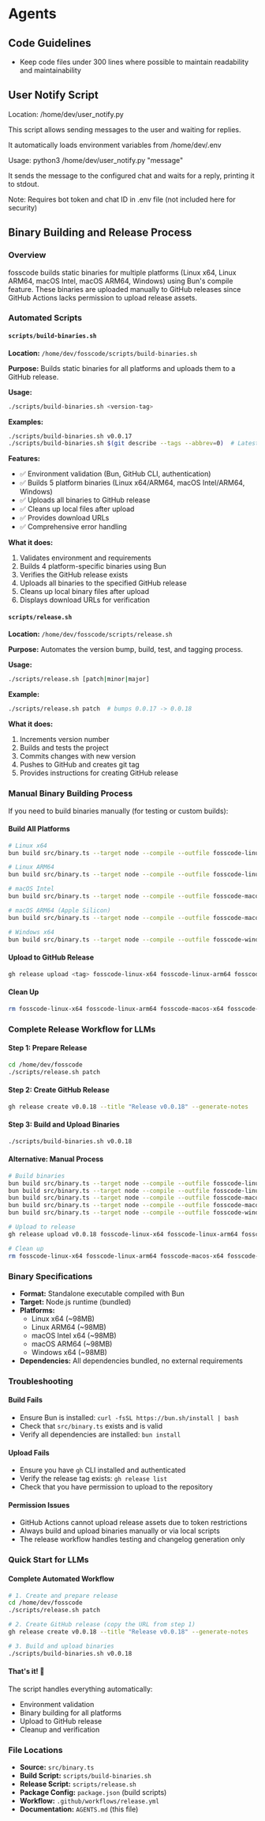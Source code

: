 # Agents

## Code Guidelines

- Keep code files under 300 lines where possible to maintain readability and maintainability

## User Notify Script

Location: /home/dev/user_notify.py

This script allows sending messages to the user and waiting for replies.

It automatically loads environment variables from /home/dev/.env

Usage: python3 /home/dev/user_notify.py "message"

It sends the message to the configured chat and waits for a reply, printing it to stdout.

Note: Requires bot token and chat ID in .env file (not included here for security)

## Binary Building and Release Process

### Overview

fosscode builds static binaries for multiple platforms (Linux x64, Linux ARM64, macOS Intel, macOS ARM64, Windows) using Bun's compile feature. These binaries are uploaded manually to GitHub releases since GitHub Actions lacks permission to upload release assets.

### Automated Scripts

#### `scripts/build-binaries.sh`

**Location:** `/home/dev/fosscode/scripts/build-binaries.sh`

**Purpose:** Builds static binaries for all platforms and uploads them to a GitHub release.

**Usage:**

```bash
./scripts/build-binaries.sh <version-tag>
```

**Examples:**

```bash
./scripts/build-binaries.sh v0.0.17
./scripts/build-binaries.sh $(git describe --tags --abbrev=0)  # Latest tag
```

**Features:**

- ✅ Environment validation (Bun, GitHub CLI, authentication)
- ✅ Builds 5 platform binaries (Linux x64/ARM64, macOS Intel/ARM64, Windows)
- ✅ Uploads all binaries to GitHub release
- ✅ Cleans up local files after upload
- ✅ Provides download URLs
- ✅ Comprehensive error handling

**What it does:**

1. Validates environment and requirements
2. Builds 4 platform-specific binaries using Bun
3. Verifies the GitHub release exists
4. Uploads all binaries to the specified GitHub release
5. Cleans up local binary files after upload
6. Displays download URLs for verification

#### `scripts/release.sh`

**Location:** `/home/dev/fosscode/scripts/release.sh`

**Purpose:** Automates the version bump, build, test, and tagging process.

**Usage:**

```bash
./scripts/release.sh [patch|minor|major]
```

**Example:**

```bash
./scripts/release.sh patch  # bumps 0.0.17 -> 0.0.18
```

**What it does:**

1. Increments version number
2. Builds and tests the project
3. Commits changes with new version
4. Pushes to GitHub and creates git tag
5. Provides instructions for creating GitHub release

### Manual Binary Building Process

If you need to build binaries manually (for testing or custom builds):

#### Build All Platforms

```bash
# Linux x64
bun build src/binary.ts --target node --compile --outfile fosscode-linux-x64

# Linux ARM64
bun build src/binary.ts --target node --compile --outfile fosscode-linux-arm64

# macOS Intel
bun build src/binary.ts --target node --compile --outfile fosscode-macos-x64

# macOS ARM64 (Apple Silicon)
bun build src/binary.ts --target node --compile --outfile fosscode-macos-arm64

# Windows x64
bun build src/binary.ts --target node --compile --outfile fosscode-windows-x64.exe
```

#### Upload to GitHub Release

```bash
gh release upload <tag> fosscode-linux-x64 fosscode-linux-arm64 fosscode-macos-x64 fosscode-macos-arm64 fosscode-windows-x64.exe
```

#### Clean Up

```bash
rm fosscode-linux-x64 fosscode-linux-arm64 fosscode-macos-x64 fosscode-macos-arm64 fosscode-windows-x64.exe
```

### Complete Release Workflow for LLMs

#### Step 1: Prepare Release

```bash
cd /home/dev/fosscode
./scripts/release.sh patch
```

#### Step 2: Create GitHub Release

```bash
gh release create v0.0.18 --title "Release v0.0.18" --generate-notes
```

#### Step 3: Build and Upload Binaries

```bash
./scripts/build-binaries.sh v0.0.18
```

#### Alternative: Manual Process

```bash
# Build binaries
bun build src/binary.ts --target node --compile --outfile fosscode-linux-x64
bun build src/binary.ts --target node --compile --outfile fosscode-linux-arm64
bun build src/binary.ts --target node --compile --outfile fosscode-macos-x64
bun build src/binary.ts --target node --compile --outfile fosscode-macos-arm64
bun build src/binary.ts --target node --compile --outfile fosscode-windows-x64.exe

# Upload to release
gh release upload v0.0.18 fosscode-linux-x64 fosscode-linux-arm64 fosscode-macos-x64 fosscode-macos-arm64 fosscode-windows-x64.exe

# Clean up
rm fosscode-linux-x64 fosscode-linux-arm64 fosscode-macos-x64 fosscode-macos-arm64 fosscode-windows-x64.exe
```

### Binary Specifications

- **Format:** Standalone executable compiled with Bun
- **Target:** Node.js runtime (bundled)
- **Platforms:**
  - Linux x64 (~98MB)
  - Linux ARM64 (~98MB)
  - macOS Intel x64 (~98MB)
  - macOS ARM64 (~98MB)
  - Windows x64 (~98MB)
- **Dependencies:** All dependencies bundled, no external requirements

### Troubleshooting

#### Build Fails

- Ensure Bun is installed: `curl -fsSL https://bun.sh/install | bash`
- Check that `src/binary.ts` exists and is valid
- Verify all dependencies are installed: `bun install`

#### Upload Fails

- Ensure you have `gh` CLI installed and authenticated
- Verify the release tag exists: `gh release list`
- Check that you have permission to upload to the repository

#### Permission Issues

- GitHub Actions cannot upload release assets due to token restrictions
- Always build and upload binaries manually or via local scripts
- The release workflow handles testing and changelog generation only

### Quick Start for LLMs

#### Complete Automated Workflow

```bash
# 1. Create and prepare release
cd /home/dev/fosscode
./scripts/release.sh patch

# 2. Create GitHub release (copy the URL from step 1)
gh release create v0.0.18 --title "Release v0.0.18" --generate-notes

# 3. Build and upload binaries
./scripts/build-binaries.sh v0.0.18
```

#### That's it! 🎉

The script handles everything automatically:

- Environment validation
- Binary building for all platforms
- Upload to GitHub release
- Cleanup and verification

### File Locations

- **Source:** `src/binary.ts`
- **Build Script:** `scripts/build-binaries.sh`
- **Release Script:** `scripts/release.sh`
- **Package Config:** `package.json` (build scripts)
- **Workflow:** `.github/workflows/release.yml`
- **Documentation:** `AGENTS.md` (this file)
